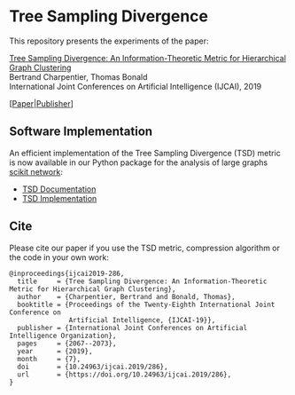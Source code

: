 # Tree Sampling Divergence

This repository presents the experiments of the paper:

[Tree Sampling Divergence: An Information-Theoretic Metric for Hierarchical Graph Clustering](https://www.ijcai.org/Proceedings/2019/0286.pdf)<br>
Bertrand Charpentier, Thomas Bonald<br>
International Joint Conferences on Artificial Intelligence (IJCAI), 2019

[[Paper](https://www.ijcai.org/Proceedings/2019/0286.pdf)|[Publisher](https://www.ijcai.org/Proceedings/2019/286)]

## Software Implementation

An efficient implementation of the Tree Sampling Divergence (TSD) metric is now available in our Python package for the analysis of large graphs [scikit network](https://scikit-network.readthedocs.io/en/latest/index.html):
- [TSD Documentation](https://www.in.tum.de/daml/team/bertrand-charpentier/)
- [TSD Implementation](https://scikit-network.readthedocs.io/en/latest/_modules/sknetwork/hierarchy/metrics.html#tree_sampling_divergence)

## Cite

Please cite our paper if you use the TSD metric, compression algorithm or the code in your own work:

```
@inproceedings{ijcai2019-286,
  title     = {Tree Sampling Divergence: An Information-Theoretic Metric for Hierarchical Graph Clustering},
  author    = {Charpentier, Bertrand and Bonald, Thomas},
  booktitle = {Proceedings of the Twenty-Eighth International Joint Conference on
               Artificial Intelligence, {IJCAI-19}},
  publisher = {International Joint Conferences on Artificial Intelligence Organization},             
  pages     = {2067--2073},
  year      = {2019},
  month     = {7},
  doi       = {10.24963/ijcai.2019/286},
  url       = {https://doi.org/10.24963/ijcai.2019/286},
}
```
